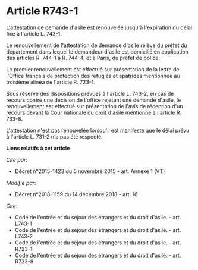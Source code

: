 # Article R743-1

L'attestation de demande d'asile est renouvelée jusqu'à l'expiration du délai fixé à l'article L. 743-1.

Le renouvellement de l'attestation de demande d'asile relève du préfet du département dans lequel le demandeur d'asile est
domicilié en application des articles R. 744-1 à R. 744-4, et à Paris, du préfet de police.

Le premier renouvellement est effectué sur présentation de la lettre de l'Office français de protection des réfugiés et
apatrides mentionnée au troisième alinéa de l'article R. 723-1.

Sous réserve des dispositions prévues à l'article L. 743-2, en cas de recours contre une décision de l'office rejetant une
demande d'asile, le renouvellement est effectué sur présentation de l'avis de réception d'un recours devant la Cour nationale
du droit d'asile mentionné à l'article R. 733-8.

L'attestation n'est pas renouvelée lorsqu'il est manifeste que le délai prévu à l'article L. 731-2 n'a pas été respecté.

**Liens relatifs à cet article**

_Cité par_:

  - Décret n°2015-1423 du 5 novembre 2015 - art. Annexe 1 (VT)

_Modifié par_:

  - Décret n°2018-1159 du 14 décembre 2018 - art. 16

_Cite_:

  - Code de l'entrée et du séjour des étrangers et du droit d'asile. - art. L743-1
  - Code de l'entrée et du séjour des étrangers et du droit d'asile. - art. L743-2
  - Code de l'entrée et du séjour des étrangers et du droit d'asile. - art. R723-1
  - Code de l'entrée et du séjour des étrangers et du droit d'asile. - art. R733-8
